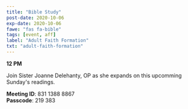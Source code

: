 ```yaml
---
title: "Bible Study"
post-date: 2020-10-06
exp-date: 2020-10-06
fawe: "fas fa-bible"
tags: [event, aff]
label: "Adult Faith Formation"
txt: "adult-faith-formation"
---
```

**12 PM**

Join Sister Joanne Delehanty, OP as she expands on this upcomming Sunday's readings.

<p class="text-danger"><b>Meeting ID</b>: 831 1388 8867
<br>
<b>Passcode</b>: 219 383
</p>